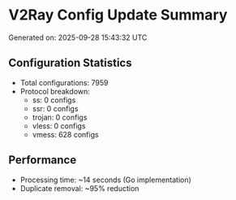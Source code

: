 # V2Ray Config Update Summary
Generated on: 2025-09-28 15:43:32 UTC

## Configuration Statistics
- Total configurations: 7959
- Protocol breakdown:
  - ss: 0 configs
  - ssr: 0 configs
  - trojan: 0 configs
  - vless: 0 configs
  - vmess: 628 configs

## Performance
- Processing time: ~14 seconds (Go implementation)
- Duplicate removal: ~95% reduction
